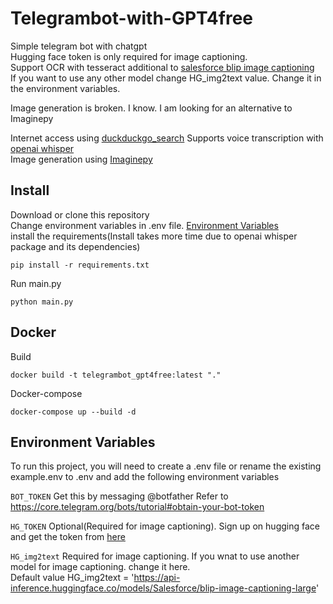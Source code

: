 # Telegrambot-with-GPT4free
Simple telegram bot with chatgpt       
Hugging face token is only required for image captioning.    
Support OCR with tesseract additional to [salesforce blip image captioning](https://huggingface.co/Salesforce/blip-image-captioning-large)    
If you want to use any other model change HG_img2text value. Change it in the environment variables.        

Image generation is broken. I know. I am looking for an alternative to Imaginepy       
        

Internet access using [duckduckgo_search](https://github.com/deedy5/duckduckgo_search)
Supports voice transcription with [openai whisper](https://github.com/openai/whisper)    
Image generation using [Imaginepy](https://github.com/ItsCEED/Imaginepy)

       

## Install


Download or clone this repository   
Change environment variables in .env file. [Environment Variables](#environment-variables)   
install the requirements(Install takes more time due to openai whisper package and its dependencies)    
```
pip install -r requirements.txt
```
Run main.py
```
python main.py
```
## Docker
Build
```
docker build -t telegrambot_gpt4free:latest "." 
```
Docker-compose
```
docker-compose up --build -d
```



## Environment Variables

To run this project, you will need to create a .env file or rename the existing example.env to .env and add the following environment variables   

`BOT_TOKEN`
Get this by messaging @botfather Refer to https://core.telegram.org/bots/tutorial#obtain-your-bot-token

`HG_TOKEN`
Optional(Required for image captioning). Sign up on hugging face and get the token from [here](https://huggingface.co/settings/tokens)      
      
`HG_img2text`
Required for image captioning. If you wnat to use another model for image captioning. change it here.   
Default value HG_img2text = 'https://api-inference.huggingface.co/models/Salesforce/blip-image-captioning-large'     
